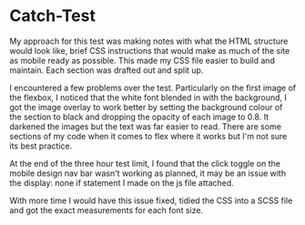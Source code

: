 # Catch-Test

My approach for this test was making notes with what the HTML structure would look like, brief CSS instructions that would make as much of the site as mobile ready as possible. This made my CSS file easier to build and maintain. Each section was drafted out and split up.

I encountered a few problems over the test. Particularly on the first image of the flexbox, I noticed that the white font blended in with the background, I got the image overlay to work better by setting the background colour of the section to black and dropping the opacity of each image to 0.8. It darkened the images but the text was far easier to read. There are some sections of my code when it comes to flex where it works but I'm not sure its best practice.

At the end of the three hour test limit, I found that the click toggle on the mobile design nav bar wasn't working as planned, it may be an issue with the display: none if statement I made on the js file attached.

With more time I would have this issue fixed, tidied the CSS into a SCSS file and got the exact measurements for each font size.
